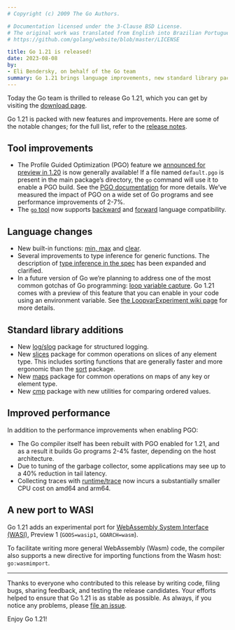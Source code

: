 ```yaml
---
# Copyright (c) 2009 The Go Authors.

# Documentation licensed under the 3-Clause BSD License.
# The original work was translated from English into Brazilian Portuguese.
# https://github.com/golang/website/blob/master/LICENSE

title: Go 1.21 is released!
date: 2023-08-08
by:
- Eli Bendersky, on behalf of the Go team
summary: Go 1.21 brings language improvements, new standard library packages, PGO GA, backward and forward compatibility in the toolchain and faster builds.
---
```


Today the Go team is thrilled to release Go 1.21,
which you can get by visiting the [download page](/dl/).

Go 1.21 is packed with new features and improvements. Here are some of the
notable changes; for the full list, refer to the
[release notes](/doc/go1.21).

## Tool improvements

- The Profile Guided Optimization (PGO) feature we [announced for preview in
  1.20](/blog/pgo-preview) is now generally available! If a file named
  `default.pgo` is present in the main package’s directory, the `go` command
  will use it to enable a PGO build. See the [PGO documentation](/doc/pgo) for
  more details. We’ve measured the impact of PGO on a wide set of Go programs and
  see performance improvements of 2-7%.
- The [`go` tool](/cmd/go) now supports [backward](/doc/godebug)
  and [forward](/doc/toolchain) language compatibility.

## Language changes

- New built-in functions: [min, max](/ref/spec#Min_and_max)
  and [clear](/ref/spec#Clear).
- Several improvements to type inference for generic functions. The description of
  [type inference in the spec](/ref/spec#Type_inference)
  has been expanded and clarified.
- In a future version of Go we’re planning to address one of the most common
  gotchas of Go programming:
  [loop variable capture](/wiki/CommonMistakes).
  Go 1.21 comes with a preview of this feature that you can enable in your code
  using an environment variable. See [the LoopvarExperiment wiki
  page](/wiki/LoopvarExperiment) for more details.

## Standard library additions

- New [log/slog](/pkg/log/slog) package for structured logging.
- New [slices](/pkg/slices) package for common operations
  on slices of any element type. This includes sorting functions that are generally
  faster and more ergonomic than the [sort](/pkg/sort) package.
- New [maps](/pkg/maps) package for common operations on maps
  of any key or element type.
- New [cmp](/pkg/cmp) package with new utilities for comparing
  ordered values.

## Improved performance

In addition to the performance improvements when enabling PGO:

- The Go compiler itself has been rebuilt with PGO enabled for 1.21, and as a
  result it builds Go programs 2-4% faster, depending on the host architecture.
- Due to tuning of the garbage collector, some applications may see up to a 40%
  reduction in tail latency.
- Collecting traces with [runtime/trace](/pkg/runtime/trace) now
  incurs a substantially smaller CPU cost on amd64 and arm64.

## A new port to WASI

Go 1.21 adds an experimental port for [WebAssembly System Interface (WASI)](https://wasi.dev/),
Preview 1 (`GOOS=wasip1`, `GOARCH=wasm`).

To facilitate writing more general WebAssembly (Wasm) code, the compiler also
supports a new directive for importing functions from the Wasm host:
`go:wasmimport`.

---

Thanks to everyone who contributed to this release by writing code, filing bugs,
sharing feedback, and testing the release candidates. Your efforts helped
to ensure that Go 1.21 is as stable as possible.
As always, if you notice any problems, please [file an issue](/issue/new).

Enjoy Go 1.21!
